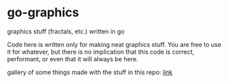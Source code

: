 # go-graphics
graphics stuff (fractals, etc.) written in go

Code here is written only for making neat graphics stuff.
You are free to use it for whatever, but there is no implication that this code is correct, performant, or even that it will always be here.

gallery of some things made with the stuff in this repo: [link](https://imgur.com/a/UsjPS)
